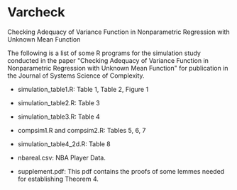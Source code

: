 # Varcheck
Checking Adequacy of Variance Function in Nonparametric Regression with Unknown Mean Function

The following is a list of some R programs for the simulation study conducted in the paper "Checking Adequacy of Variance Function in Nonparametric Regression with Unknown Mean Function" for publication in the Journal of Systems Science of Complexity.

* simulation_table1.R: Table 1, Table 2, Figure 1

* simulation_table2.R: Table 3

* simulation_table3.R: Table 4

* compsim1.R and compsim2.R: Tables 5, 6, 7

* simulation_table4_2d.R: Table 8

* nbareal.csv: NBA Player Data.

* supplement.pdf: This pdf contains the proofs of some lemmes needed for establishing Theorem 4.
